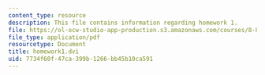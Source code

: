 ```yaml
---
content_type: resource
description: This file contains information regarding homework 1.
file: https://ol-ocw-studio-app-production.s3.amazonaws.com/courses/8-851-effective-field-theory-spring-2013/7734f60f47ca399b1266bb45b10ca591_MIT8_851S13_homework1.pdf
file_type: application/pdf
resourcetype: Document
title: homework1.dvi
uid: 7734f60f-47ca-399b-1266-bb45b10ca591
---
```

